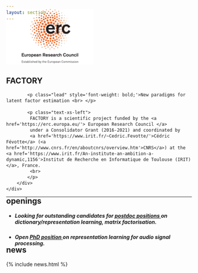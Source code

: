 ```yaml
---
layout: section
---
```

<!-- ERC LOGO -->

<section id="logo" class="container" style='padding-top:0rem; margin-top:-0rem;'>
   
   <div class='row col-md-3 col-xs-12' style='margin-top:-3rem;' >
      <img  height="150"  src="/img/logo_ERC.jpeg" alt="logo">
   </div>

</section>


<!-- CENTRAL COLUMN WITH MULTIPLE SECTIONS -->

<!-- INTRO SECTION -->
<section id="main" class="container" style='padding-top:0rem; margin-top:-0rem;'>
	<div class="row flex-items-xs-center flex-items-md-center text-xs-center text-md-center">
		<!-- 8 columns (out of 12) -->
        <div class="col-md-8">
			<h1  style='padding-top:0rem;'>FACTORY</h1>
			
			<p class="lead" style='font-weight: bold;'>New paradigms for latent factor estimation <br> </p>

			<p class="text-xs-left">
		     FACTORY is a scientific project funded by the <a href='https://erc.europa.eu/'> European Research Council </a>
		     under a Consolidator Grant (2016-2021) and coordinated by 
		     <a href='https://www.irit.fr/~Cedric.Fevotte/'>Cédric Févotte</a> (<a href='http://www.cnrs.fr/en/aboutcnrs/overview.htm'>CNRS</a>) at the <a href='https://www.irit.fr/An-institute-an-ambition-a-dynamic,1156'>Institut de Recherche en Informatique de Toulouse (IRIT)</a>, France.		  
		     <br>		  
			</p>
		</div>
	</div>
</section>

---

<!-- OPENINGS SECTION -->

<section id="openings" class="container" style='padding-top:0rem; margin-top:-2rem;'>
<div class="row text-xs-center">
  <div class="col-xs">
    <h1>openings</h1>
  </div>
</div>

<div class="row flex-items-xs-center text-xs-justify">
  <div class="col-md-9">
     <p class="text-xs-center">
     <ul>		     
		<li><h5> Looking for outstanding candidates for <a href="http://projectfactory.irit.fr/postdoc_FACTORY.pdf"> postdoc positions </a> on dictionary/representation learning, matrix factorisation. </h5></li>
	     	<li><h5> Open <a href="http://projectfactory.irit.fr/PhD_FACTORY_2.pdf"> PhD position </a> on representation learning for audio signal processing.</h5></li>
	 </ul>
    </p>
  </div>
</div>
</section>


<!-- NEWS SECTION -->
<!-- The content is taken from the data files -->

<section id="news" class="container" style='padding-top:0rem; margin-top:-2rem;'>
<div class="row text-xs-center">
  <div class="col-xs">
    <h1>news</h1>
  </div>
</div>
{% include news.html %}
</section>
